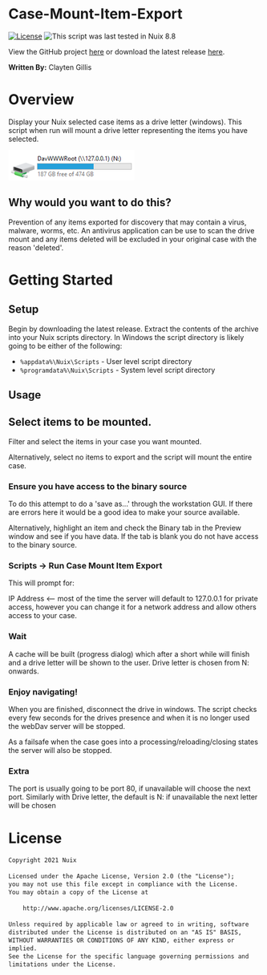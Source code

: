 # Case-Mount-Item-Export


[![License](https://img.shields.io/badge/License-Apache%202.0-blue.svg)](http://www.apache.org/licenses/LICENSE-2.0) ![This script was last tested in Nuix 8.8](https://img.shields.io/badge/Script%20Tested%20in%20Nuix-9.2-green.svg)

View the GitHub project [here](https://github.com/Nuix/Case-Mount) or download the latest release [here](https://github.com/Nuix/Case-Mount/releases).

**Written By:** Clayten Gillis

# Overview
Display your Nuix selected case items as a drive letter (windows). This script when run will mount a drive letter representing the items you have selected.

![Drive letter](https://raw.githubusercontent.com/Nuix/Case-Mount/main/images/webDav%20Nuix%20drive.png)

## Why would you want to do this?

Prevention of any items exported for discovery that may contain a virus, malware, worms, etc. An antivirus application can be use to scan the drive mount and any items deleted will be excluded in your original case with the reason 'deleted'.

# Getting Started

## Setup

Begin by downloading the latest release.  Extract the contents of the archive into your Nuix scripts directory.  In Windows the script directory is likely going to be either of the following:

- `%appdata%\Nuix\Scripts` - User level script directory
- `%programdata%\Nuix\Scripts` - System level script directory

## Usage

## Select items to be mounted.

Filter and select the items in your case you want mounted.  

Alternatively, select no items to export and the script will mount the entire case.

### Ensure you have access to the binary source

To do this attempt to do a 'save as...' through the workstation GUI. If there are errors here it would be a good idea to make your source available.

Alternatively, highlight an item and check the Binary tab in the Preview window and see if you have data.  If the tab is blank you do not have access to the binary source.

### Scripts -> Run Case Mount Item Export

This will prompt for:

IP Address <-- most of the time the server will default to 127.0.0.1 for private access, however you can change it for a network address and allow others access to your case.

### Wait

A cache will be built (progress dialog) which after a short while will finish and a drive letter will be shown to the user.
Drive letter is chosen from N: onwards.

### Enjoy navigating!

When you are finished, disconnect the drive in windows. The script checks every few seconds for the drives presence and when it is no longer used the webDav server will be stopped.

As a failsafe when the case goes into a processing/reloading/closing states the server will also be stopped.

### Extra
The port is usually going to be port 80, if unavailable will choose the next port.
Similarly with Drive letter, the default is N: if unavailable the next letter will be chosen

# License

```
Copyright 2021 Nuix

Licensed under the Apache License, Version 2.0 (the "License");
you may not use this file except in compliance with the License.
You may obtain a copy of the License at

    http://www.apache.org/licenses/LICENSE-2.0

Unless required by applicable law or agreed to in writing, software
distributed under the License is distributed on an "AS IS" BASIS,
WITHOUT WARRANTIES OR CONDITIONS OF ANY KIND, either express or implied.
See the License for the specific language governing permissions and
limitations under the License.
```
